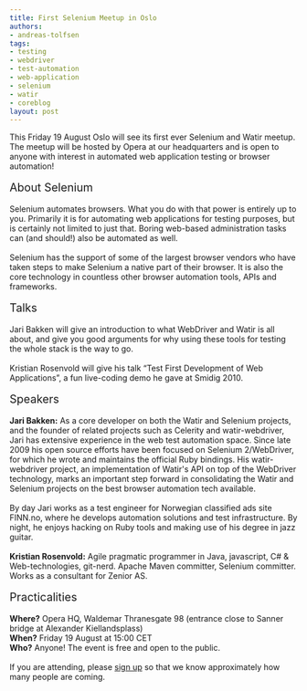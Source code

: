 ```yaml
---
title: First Selenium Meetup in Oslo
authors:
- andreas-tolfsen
tags:
- testing
- webdriver
- test-automation
- web-application
- selenium
- watir
- coreblog
layout: post
---
```

This Friday 19 August Oslo will see its first ever Selenium and Watir meetup.  The meetup will be hosted by Opera at our headquarters and is open to anyone with interest in automated web application testing or browser automation!<br/><br/><span style="font-size: 140%">About Selenium</span><br/><br/>Selenium automates browsers.  What you do with that power is entirely up to you.  Primarily it is for automating web applications for testing purposes, but is certainly not limited to just that.  Boring web-based administration tasks can (and should!) also be automated as well.<br/><br/>Selenium has the support of some of the largest browser vendors who have taken steps to make Selenium a native part of their browser.  It is also the core technology in countless other browser automation tools, APIs and frameworks.<br/><br/><span style="font-size: 140%">Talks</span><br/><br/>Jari Bakken will give an introduction to what WebDriver and Watir is all about, and give you good arguments for why using these tools for testing the whole stack is the way to go.<br/><br/>Kristian Rosenvold will give his talk “Test First Development of Web Applications”, a fun live-coding demo he gave at Smidig 2010.<br/><br/><span style="font-size: 140%">Speakers</span><br/><br/><strong>Jari Bakken:</strong> As a core developer on both the Watir and Selenium projects, and the founder of related projects such as Celerity and watir-webdriver, Jari has extensive experience in the web test automation space.  Since late 2009 his open source efforts have been focused on Selenium 2/WebDriver, for which he wrote and maintains the official Ruby bindings.  His watir-webdriver project, an implementation of Watir&#39;s API on top of the WebDriver technology, marks an important step forward in consolidating the Watir and Selenium projects on the best browser automation tech available.<br/> <br/>By day Jari works as a test engineer for Norwegian classified ads site FINN.no, where he develops automation solutions and test infrastructure.  By night, he enjoys hacking on Ruby tools and making use of his degree in jazz guitar.<br/><br/><strong>Kristian Rosenvold:</strong> Agile pragmatic programmer in Java, javascript, C# &amp; Web-technologies, git-nerd.  Apache Maven committer, Selenium committer.  Works as a consultant for Zenior AS.<br/><br/><span style="font-size: 140%">Practicalities</span><br/><br/><strong>Where?</strong> Opera HQ, Waldemar Thranesgate 98 (entrance close to Sanner bridge at Alexander Kiellandsplass)<br/><strong>When?</strong> Friday 19 August at 15:00 CET<br/><strong>Who?</strong> Anyone!  The event is free and open to the public.<br/><br/>If you are attending, please <a href="https://spreadsheets.google.com/spreadsheet/viewform?formkey=dFkxcGhDSlhnekxDYzZjdFRwU2pmZWc6MQ" target="_blank">sign up</a> so that we know approximately how many people are coming.
